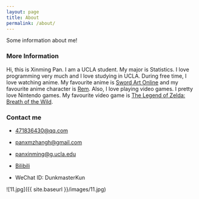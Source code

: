 ```yaml
---
layout: page
title: About
permalink: /about/
---
```


Some information about me!

### More Information

Hi, this is Xinming Pan. I am a UCLA student. My major is Statistics. I love programming very much and I love studying in UCLA. 
During free time, I love watching anime. My favourite anime is [Sword Art Online](https://en.wikipedia.org/wiki/Sword_Art_Online) and my favourite anime character is [Rem](https://rezero.fandom.com/wiki/Rem#:~:text=Rem%20(%E3%83%AC%E3%83%A0)%20is%20a%20maid,served%20as%20the%20secondary%20antagonist.). Also, I 
love playing video games. I pretty love Nintendo games. My favourite video game is [The Legend of Zelda: Breath of the Wild](https://en.wikipedia.org/wiki/The_Legend_of_Zelda:_Breath_of_the_Wild).

### Contact me

- [471836430@qq.com](mailto:471836430@qq.com)

- [panxmzhangh@gmail.com](mailto:panxmzhangh@gmail.com)

- [panxinming@g.ucla.edu](mailto:panxinming@g.ucla.edu)

- [Bilibili](https://space.bilibili.com/333145755?spm_id_from=333.1007.0.0)

- WeChat ID:  DunkmasterKun

![11.jpg]({{ site.baseurl }}/images/11.jpg)